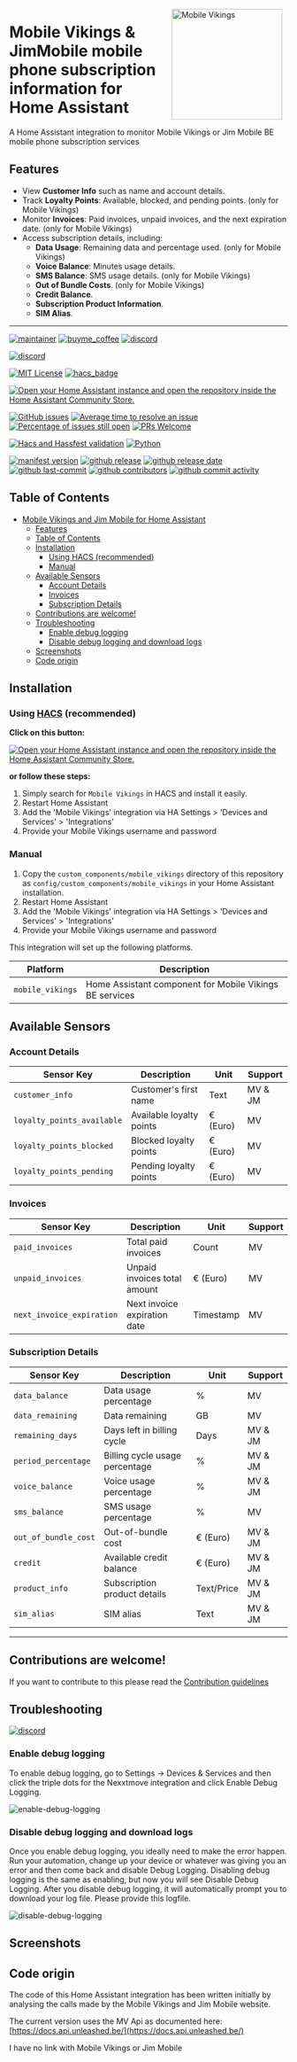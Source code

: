 <img src="https://github.com/geertmeersman/mobile_vikings/raw/main/images/brand/dark_logo.png"
     alt="Mobile Vikings"
     align="right"
     style="width: 200px;margin-right: 10px;" />

# Mobile Vikings & JimMobile mobile phone subscription information for Home Assistant

A Home Assistant integration to monitor Mobile Vikings or Jim Mobile BE mobile phone subscription services

## Features

- View **Customer Info** such as name and account details.
- Track **Loyalty Points**: Available, blocked, and pending points. (only for Mobile Vikings)
- Monitor **Invoices**: Paid invoices, unpaid invoices, and the next expiration date. (only for Mobile Vikings)
- Access subscription details, including:
  - **Data Usage**: Remaining data and percentage used. (only for Mobile Vikings)
  - **Voice Balance**: Minutes usage details.
  - **SMS Balance**: SMS usage details. (only for Mobile Vikings)
  - **Out of Bundle Costs**. (only for Mobile Vikings)
  - **Credit Balance**.
  - **Subscription Product Information**.
  - **SIM Alias**.

---

<!-- [START BADGES] -->
<!-- Please keep comment here to allow auto update -->

[![maintainer](https://img.shields.io/badge/maintainer-Geert%20Meersman-green?style=for-the-badge&logo=github)](https://github.com/geertmeersman)
[![buyme_coffee](https://img.shields.io/badge/Buy%20me%20an%20Omer-donate-yellow?style=for-the-badge&logo=buymeacoffee)](https://www.buymeacoffee.com/geertmeersman)
[![discord](https://img.shields.io/discord/1094198226493636638?style=for-the-badge&logo=discord)](https://discord.gg/9w6UAsutdJ)

[![discord](http://invidget.switchblade.xyz/9w6UAsutdJ)](https://discord.gg/9w6UAsutdJ)

[![MIT License](https://img.shields.io/github/license/geertmeersman/mobile_vikings?style=flat-square)](https://github.com/geertmeersman/mobile_vikings/blob/master/LICENSE)
[![hacs_badge](https://img.shields.io/badge/HACS-Default-41BDF5.svg?style=flat-square)](https://github.com/hacs/integration)

[![Open your Home Assistant instance and open the repository inside the Home Assistant Community Store.](https://my.home-assistant.io/badges/hacs_repository.svg?style=flat-square)](https://my.home-assistant.io/redirect/hacs_repository/?owner=geertmeersman&repository=mobile_vikings&category=integration)

[![GitHub issues](https://img.shields.io/github/issues/geertmeersman/mobile_vikings)](https://github.com/geertmeersman/mobile_vikings/issues)
[![Average time to resolve an issue](http://isitmaintained.com/badge/resolution/geertmeersman/mobile_vikings.svg)](http://isitmaintained.com/project/geertmeersman/mobile_vikings)
[![Percentage of issues still open](http://isitmaintained.com/badge/open/geertmeersman/mobile_vikings.svg)](http://isitmaintained.com/project/geertmeersman/mobile_vikings)
[![PRs Welcome](https://img.shields.io/badge/PRs-Welcome-brightgreen.svg)](https://github.com/geertmeersman/mobile_vikings/pulls)

[![Hacs and Hassfest validation](https://github.com/geertmeersman/mobile_vikings/actions/workflows/validate.yml/badge.svg)](https://github.com/geertmeersman/mobile_vikings/actions/workflows/validate.yml)
[![Python](https://img.shields.io/badge/Python-FFD43B?logo=python)](https://github.com/geertmeersman/mobile_vikings/search?l=python)

[![manifest version](https://img.shields.io/github/manifest-json/v/geertmeersman/mobile_vikings/master?filename=custom_components%2Fmobile_vikings%2Fmanifest.json)](https://github.com/geertmeersman/mobile_vikings)
[![github release](https://img.shields.io/github/v/release/geertmeersman/mobile_vikings?logo=github)](https://github.com/geertmeersman/mobile_vikings/releases)
[![github release date](https://img.shields.io/github/release-date/geertmeersman/mobile_vikings)](https://github.com/geertmeersman/mobile_vikings/releases)
[![github last-commit](https://img.shields.io/github/last-commit/geertmeersman/mobile_vikings)](https://github.com/geertmeersman/mobile_vikings/commits)
[![github contributors](https://img.shields.io/github/contributors/geertmeersman/mobile_vikings)](https://github.com/geertmeersman/mobile_vikings/graphs/contributors)
[![github commit activity](https://img.shields.io/github/commit-activity/y/geertmeersman/mobile_vikings?logo=github)](https://github.com/geertmeersman/mobile_vikings/commits/main)

<!-- [END BADGES] -->

## Table of Contents

- [Mobile Vikings and Jim Mobile for Home Assistant](#mobile-vikings--jimmobile-mobile-phone-subscription-information-for-home-assistant)
  - [Features](#features)
  - [Table of Contents](#table-of-contents)
  - [Installation](#installation)
    - [Using HACS (recommended)](#using-hacs-recommended)
    - [Manual](#manual)
  - [Available Sensors](#available-sensors)
    - [Account Details](#account-details)
    - [Invoices](#invoices)
    - [Subscription Details](#subscription-details)
  - [Contributions are welcome!](#contributions-are-welcome)
  - [Troubleshooting](#troubleshooting)
    - [Enable debug logging](#enable-debug-logging)
    - [Disable debug logging and download logs](#disable-debug-logging-and-download-logs)
  - [Screenshots](#screenshots)
  - [Code origin](#code-origin)

## Installation

### Using [HACS](https://hacs.xyz/) (recommended)

**Click on this button:**

[![Open your Home Assistant instance and open the repository inside the Home Assistant Community Store.](https://my.home-assistant.io/badges/hacs_repository.svg?style=flat-square)](https://my.home-assistant.io/redirect/hacs_repository/?owner=geertmeersman&repository=mobile_vikings&category=integration)

**or follow these steps:**

1. Simply search for `Mobile Vikings` in HACS and install it easily.
2. Restart Home Assistant
3. Add the 'Mobile Vikings' integration via HA Settings > 'Devices and Services' > 'Integrations'
4. Provide your Mobile Vikings username and password

### Manual

1. Copy the `custom_components/mobile_vikings` directory of this repository as `config/custom_components/mobile_vikings` in your Home Assistant installation.
2. Restart Home Assistant
3. Add the 'Mobile Vikings' integration via HA Settings > 'Devices and Services' > 'Integrations'
4. Provide your Mobile Vikings username and password

This integration will set up the following platforms.

| Platform         | Description                                             |
| ---------------- | ------------------------------------------------------- |
| `mobile_vikings` | Home Assistant component for Mobile Vikings BE services |

## Available Sensors

### Account Details

| Sensor Key                 | Description              | Unit     | Support |
| -------------------------- | ------------------------ | -------- | ------- |
| `customer_info`            | Customer's first name    | Text     | MV & JM |
| `loyalty_points_available` | Available loyalty points | € (Euro) | MV      |
| `loyalty_points_blocked`   | Blocked loyalty points   | € (Euro) | MV      |
| `loyalty_points_pending`   | Pending loyalty points   | € (Euro) | MV      |

### Invoices

| Sensor Key                | Description                  | Unit      | Support |
| ------------------------- | ---------------------------- | --------- | ------- |
| `paid_invoices`           | Total paid invoices          | Count     | MV      |
| `unpaid_invoices`         | Unpaid invoices total amount | € (Euro)  | MV      |
| `next_invoice_expiration` | Next invoice expiration date | Timestamp | MV      |

### Subscription Details

| Sensor Key           | Description                    | Unit       | Support |
| -------------------- | ------------------------------ | ---------- | ------- |
| `data_balance`       | Data usage percentage          | %          | MV      |
| `data_remaining`     | Data remaining                 | GB         | MV      |
| `remaining_days`     | Days left in billing cycle     | Days       | MV & JM |
| `period_percentage`  | Billing cycle usage percentage | %          | MV & JM |
| `voice_balance`      | Voice usage percentage         | %          | MV & JM |
| `sms_balance`        | SMS usage percentage           | %          | MV      |
| `out_of_bundle_cost` | Out-of-bundle cost             | € (Euro)   | MV & JM |
| `credit`             | Available credit balance       | € (Euro)   | MV & JM |
| `product_info`       | Subscription product details   | Text/Price | MV & JM |
| `sim_alias`          | SIM alias                      | Text       | MV & JM |

---

## Contributions are welcome!

If you want to contribute to this please read the [Contribution guidelines](CONTRIBUTING.md)

## Troubleshooting

[![discord](http://invidget.switchblade.xyz/9w6UAsutdJ)](https://discord.gg/9w6UAsutdJ)

### Enable debug logging

To enable debug logging, go to Settings -> Devices & Services and then click the triple dots for the Nexxtmove integration and click Enable Debug Logging.

![enable-debug-logging](https://raw.githubusercontent.com/geertmeersman/mobile_vikings/main/images/screenshots/enable-debug-logging.gif)

### Disable debug logging and download logs

Once you enable debug logging, you ideally need to make the error happen. Run your automation, change up your device or whatever was giving you an error and then come back and disable Debug Logging. Disabling debug logging is the same as enabling, but now you will see Disable Debug Logging. After you disable debug logging, it will automatically prompt you to download your log file. Please provide this logfile.

![disable-debug-logging](https://raw.githubusercontent.com/geertmeersman/mobile_vikings/main/images/screenshots/disable-debug-logging.gif)

## Screenshots

## Code origin

The code of this Home Assistant integration has been written initially by analysing the calls made by the Mobile Vikings and Jim Mobile website.

The current version uses the MV Api as documented here: [https://docs.api.unleashed.be/](https://docs.api.unleashed.be/)

I have no link with Mobile Vikings or Jim Mobile
